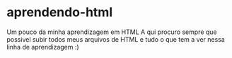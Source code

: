 # aprendendo-html
  Um pouco da minha aprendizagem em HTML
  A qui procuro sempre que possivel subir todos meus arquivos de HTML e tudo o que tem a ver nessa linha de aprendizagem :)
